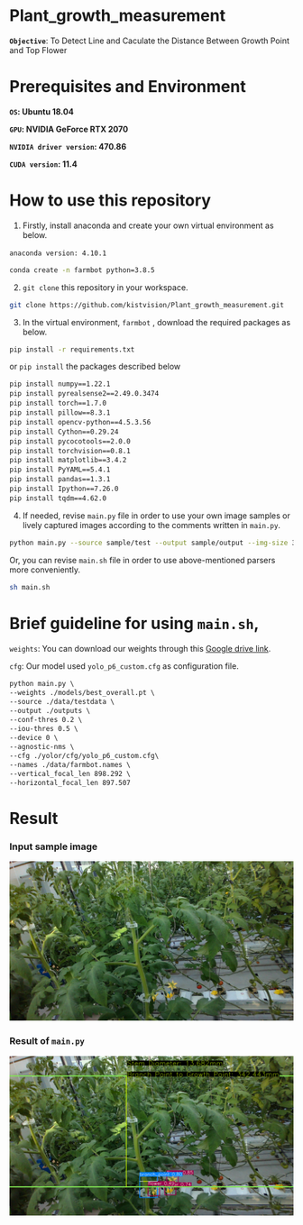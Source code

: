 # Plant_growth_measurement

**`Objective`**: To Detect Line and Caculate the Distance Between Growth Point and Top Flower

# Prerequisites and Environment

**`OS`: Ubuntu 18.04**

**`GPU`: NVIDIA GeForce RTX 2070**

**`NVIDIA driver version`: 470.86**

**`CUDA version`: 11.4**

# How to use this repository

1) Firstly, install anaconda and create your own virtual environment as below.

`anaconda version: 4.10.1`

```bash
conda create -n farmbot python=3.8.5
```

2)  `git clone` this repository in your workspace.

```bash
git clone https://github.com/kistvision/Plant_growth_measurement.git
```

3) In the virtual environment, `farmbot` , download the required packages as below. 

```bash
pip install -r requirements.txt
```

or `pip install` the packages described below

```bash
pip install numpy==1.22.1
pip install pyrealsense2==2.49.0.3474
pip install torch==1.7.0
pip install pillow==8.3.1
pip install opencv-python==4.5.3.56
pip install Cython==0.29.24
pip install pycocotools==2.0.0
pip install torchvision==0.8.1
pip install matplotlib==3.4.2
pip install PyYAML==5.4.1
pip install pandas==1.3.1
pip install Ipython==7.26.0
pip install tqdm==4.62.0
```

4) If needed, revise `main.py` file in order to use your own image samples or lively captured images according to the comments written in `main.py`.

```bash
python main.py --source sample/test --output sample/output --img-size 320 --cfg cfg/yolor_p6_custom.cfg
```
Or, you can revise `main.sh` file in order to use above-mentioned parsers more conveniently.

```bash
sh main.sh
```

# Brief guideline for using `main.sh`,
`weights`: You can download our weights through this [Google drive link](https://drive.google.com/file/d/14mTBM5oQsalyUQRwluSlE3VLPD4KiMPU/view?usp=share_link). 

`cfg`: Our model used `yolo_p6_custom.cfg` as configuration file.


``` shell
python main.py \
--weights ./models/best_overall.pt \
--source ./data/testdata \
--output ./outputs \
--conf-thres 0.2 \
--iou-thres 0.5 \
--device 0 \
--agnostic-nms \
--cfg ./yolor/cfg/yolo_p6_custom.cfg\
--names ./data/farmbot.names \
--vertical_focal_len 898.292 \
--horizontal_focal_len 897.507
```

# Result
### Input sample image
![input](test/rgb/RGB_20220222_016_3.png)

### Result of `main.py`
![output](image/RGB_20220222_016_3.png)
